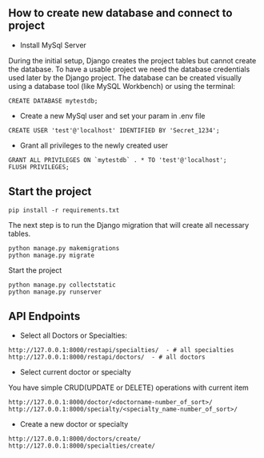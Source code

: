 ## How to create new database and connect to project
 - Install MySql Server 

 During the initial setup, Django creates the project tables but cannot create the database. To have a usable project we need the database credentials used later by the Django project. The database can be created visually using a database tool (like MySQL Workbench) or using the terminal:
```
CREATE DATABASE mytestdb;
```
- Create a new MySql user and set your param in .env file
```
CREATE USER 'test'@'localhost' IDENTIFIED BY 'Secret_1234';
```
- Grant all privileges to the newly created user
``` 
GRANT ALL PRIVILEGES ON `mytestdb` . * TO 'test'@'localhost';
FLUSH PRIVILEGES; 
```

## Start the project
```
pip install -r requirements.txt
```
The next step is to run the Django migration that will create all necessary tables.
```
python manage.py makemigrations
python manage.py migrate
```
Start the project
``` 
python manage.py collectstatic
python manage.py runserver
```

## API Endpoints
- Select all Doctors or Specialties:
``` 
http://127.0.0.1:8000/restapi/specialties/  - # all specialties
http://127.0.0.1:8000/restapi/doctors/  - # all doctors
```
- Select current doctor or specialty

You have simple CRUD(UPDATE or DELETE) operations with current item
```
http://127.0.0.1:8000/doctor/<doctorname-number_of_sort>/
http://127.0.0.1:8000/specialty/<specialty_name-number_of_sort>/
```
- Create a new doctor or specialty
``` 
http://127.0.0.1:8000/doctors/create/
http://127.0.0.1:8000/specialties/create/
```
